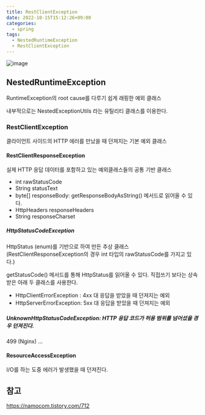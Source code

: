 ```yaml
---
title: RestClientException
date: 2022-10-15T15:12:26+09:00
categories:
  - spring
tags: 
  - NestedRuntimeException
  - RestClientException
---
```


![image](https://user-images.githubusercontent.com/46465928/195990705-a1ff6cf5-d9cd-4655-b4ef-c3f849c8362b.png)

## NestedRuntimeException
RuntimeException의 root cause를 다루기 쉽게 래핑한 예외 클래스

내부적으로는 NestedExceptionUtils 라는 유틸리티 클래스를 이용한다.

### RestClientException
클라이언트 사이드의 HTTP 에러를 만났을 때 던져지는 기본 예외 클래스

#### RestClientResponseException
실제 HTTP 응답 데이터를 포함하고 있는 예외클래스들의 공통 기반 클래스

- int rawStatusCode
- String statusText
- byte[] responseBody: getResponseBodyAsString() 메서드로 읽어올 수 있다.
- HttpHeaders responseHeaders
- String responseCharset

##### HttpStatusCodeException
HttpStatus (enum)를 기반으로 하여 만든 추상 클래스(RestClientResponseException의 경우 int 타입의 rawStatusCode를 가지고 있다.)

getStatusCode() 메서드를 통해 HttpStatus를 읽어올 수 있다.
직접쓰기 보다는 상속받은 아래 두 클래스를 사용한다.
- HttpClientErrorException : 4xx 대 응답을 받았을 때 던져지는 예외
- HttpServerErrorException: 5xx 대 응답을 받았을 때 던져지는 예외

##### UnknownHttpStatusCodeException: HTTP 응답 코드가 허용 범위를 넘어섰을 경우 던져진다.
499 (Nginx) ...

#### ResourceAccessException
I/O를 하는 도중 에러가 발생했을 때 던져진다.

## 참고
https://namocom.tistory.com/712
